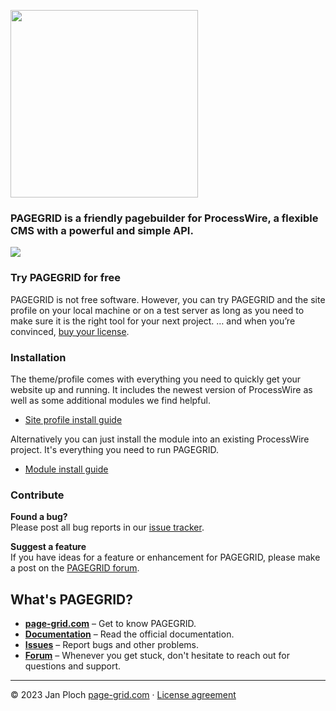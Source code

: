 [<img src="https://page-grid.com/github-assets/pagegrid-logo.png" width="300" />](https://page-grid.com)

### PAGEGRID is a friendly pagebuilder for ProcessWire, a flexible CMS with a powerful and simple API. 

<img src="https://page-grid.com/github-assets/pagegrid-screen.png" />

### Try PAGEGRID for free  
PAGEGRID is not free software. However, you can try PAGEGRID and the site profile on your local machine or on a test server as long as you need to make sure it is the right tool for your next project. … and when you’re convinced, [buy your license](https://page-grid.com/buy).

### Installation
The theme/profile comes with everything you need to quickly get your website up and running. It includes the newest version of ProcessWire as well as some additional modules we find helpful. 

- [Site profile install guide](http://pgrid-website.test/docs/#/installation)

Alternatively you can just install the module into an existing ProcessWire project. It's everything you need to run PAGEGRID.

- [Module install guide](http://pgrid-website.test/docs/#/developer/installation)

### Contribute

**Found a bug?**  
Please post all bug reports in our [issue tracker](https://github.com/FieldtypePageGrid/issues).

**Suggest a feature**  
If you have ideas for a feature or enhancement for PAGEGRID, please make a post on the [PAGEGRID forum](https://processwire.com/talk/forum/64-pagegrid/).

## What's PAGEGRID?
- **[page-grid.com](https://page-grid.com)** – Get to know PAGEGRID.
- **[Documentation](https://page-grid.com/docs/)** – Read the official documentation.
- **[Issues](https://github.com/FieldtypePageGrid/issues)** – Report bugs and other problems.
- **[Forum](https://processwire.com/talk/forum/64-pagegrid/)** – Whenever you get stuck, don't hesitate to reach out for questions and support.

---

© 2023 Jan Ploch
[page-grid.com](https://page-grid.com) · [License agreement](https://github.com/FieldtypePageGrid/license)
